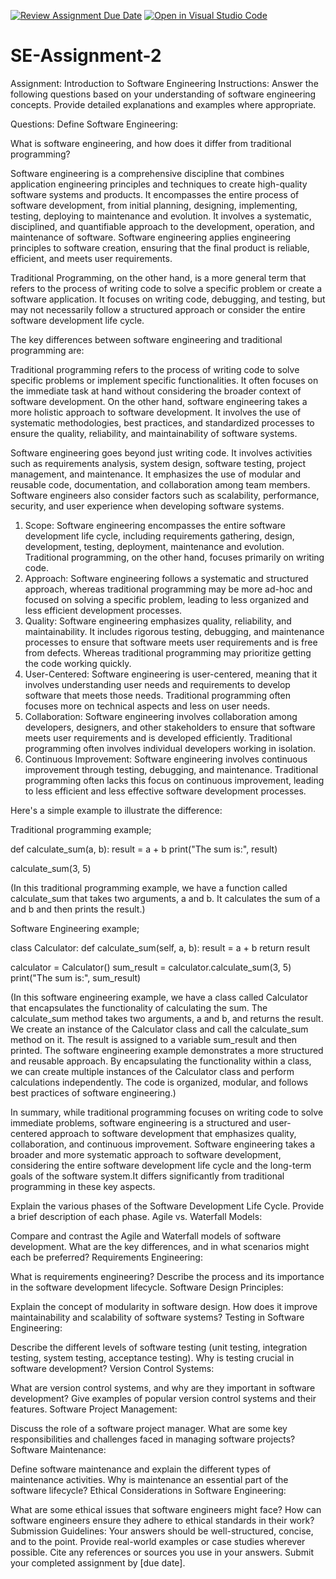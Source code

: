 [![Review Assignment Due Date](https://classroom.github.com/assets/deadline-readme-button-24ddc0f5d75046c5622901739e7c5dd533143b0c8e959d652212380cedb1ea36.svg)](https://classroom.github.com/a/-ucQIGTc)
[![Open in Visual Studio Code](https://classroom.github.com/assets/open-in-vscode-718a45dd9cf7e7f842a935f5ebbe5719a5e09af4491e668f4dbf3b35d5cca122.svg)](https://classroom.github.com/online_ide?assignment_repo_id=15148018&assignment_repo_type=AssignmentRepo)
# SE-Assignment-2
Assignment: Introduction to Software Engineering
Instructions:
Answer the following questions based on your understanding of software engineering concepts. Provide detailed explanations and examples where appropriate.

Questions:
Define Software Engineering:

What is software engineering, and how does it differ from traditional programming?

Software engineering is a comprehensive discipline that combines application engineering principles and techniques to create high-quality software systems and products. It encompasses the entire process of software development, from initial planning, designing, implementing, testing, deploying to maintenance and evolution. It involves a systematic, disciplined, and quantifiable approach to the development, operation, and maintenance of software. Software engineering applies engineering principles to software creation, ensuring that the final product is reliable, efficient, and meets user requirements.

Traditional Programming, on the other hand, is a more general term that refers to the process of writing code to solve a specific problem or create a software application. It focuses on writing code, debugging, and testing, but may not necessarily follow a structured approach or consider the entire software development life cycle.

The key differences between software engineering and traditional programming are:

Traditional programming refers to the process of writing code to solve specific problems or implement specific functionalities. It often focuses on the immediate task at hand without considering the broader context of software development. On the other hand, software engineering takes a more holistic approach to software development. It involves the use of systematic methodologies, best practices, and standardized processes to ensure the quality, reliability, and maintainability of software systems.

Software engineering goes beyond just writing code. It involves activities such as requirements analysis, system design, software testing, project management, and maintenance. It emphasizes the use of modular and reusable code, documentation, and collaboration among team members. Software engineers also consider factors such as scalability, performance, security, and user experience when developing software systems.


1. Scope: Software engineering encompasses the entire software development life cycle, including requirements gathering, design, development, testing, deployment,  maintenance and evolution. Traditional programming, on the other hand, focuses primarily on writing code.
2. Approach: Software engineering follows a systematic and structured approach, whereas traditional programming may be more ad-hoc and focused on solving a specific problem, leading to less organized and less efficient development processes.
3. Quality: Software engineering emphasizes quality, reliability, and maintainability. It includes rigorous testing, debugging, and maintenance processes to ensure that software meets user requirements and is free from defects. Whereas traditional programming may prioritize getting the code working quickly.
4. User-Centered: Software engineering is user-centered, meaning that it involves understanding user needs and requirements to develop software that meets those needs. Traditional programming often focuses more on technical aspects and less on user needs.
5. Collaboration: Software engineering involves collaboration among developers, designers, and other stakeholders to ensure that software meets user requirements and is developed efficiently. Traditional programming often involves individual developers working in isolation.
6. Continuous Improvement: Software engineering involves continuous improvement through testing, debugging, and maintenance. Traditional programming often lacks this focus on continuous improvement, leading to less efficient and less effective software development processes.

Here's a simple example to illustrate the difference:

Traditional programming example;

def calculate_sum(a, b):
    result = a + b
    print("The sum is:", result)

calculate_sum(3, 5)

(In this traditional programming example, we have a function called calculate_sum that takes two arguments, a and b. It calculates the sum of a and b and then prints the result.)

Software Engineering example;

class Calculator:
    def calculate_sum(self, a, b):
        result = a + b
        return result

calculator = Calculator()
sum_result = calculator.calculate_sum(3, 5)
print("The sum is:", sum_result)

(In this software engineering example, we have a class called Calculator that encapsulates the functionality of calculating the sum. The calculate_sum method takes two arguments, a and b, and returns the result. We create an instance of the Calculator class and call the calculate_sum method on it. The result is assigned to a variable sum_result and then printed.
The software engineering example demonstrates a more structured and reusable approach. By encapsulating the functionality within a class, we can create multiple instances of the Calculator class and perform calculations independently. The code is organized, modular, and follows best practices of software engineering.)

In summary, while traditional programming focuses on writing code to solve immediate problems, software engineering is a structured and user-centered approach to software development that emphasizes quality, collaboration, and continuous improvement. Software engineering takes a broader and more systematic approach to software development, considering the entire software development life cycle and the long-term goals of the software system.It differs significantly from traditional programming in these key aspects.

Explain the various phases of the Software Development Life Cycle. Provide a brief description of each phase.
Agile vs. Waterfall Models:

Compare and contrast the Agile and Waterfall models of software development. What are the key differences, and in what scenarios might each be preferred?
Requirements Engineering:

What is requirements engineering? Describe the process and its importance in the software development lifecycle.
Software Design Principles:

Explain the concept of modularity in software design. How does it improve maintainability and scalability of software systems?
Testing in Software Engineering:

Describe the different levels of software testing (unit testing, integration testing, system testing, acceptance testing). Why is testing crucial in software development?
Version Control Systems:

What are version control systems, and why are they important in software development? Give examples of popular version control systems and their features.
Software Project Management:

Discuss the role of a software project manager. What are some key responsibilities and challenges faced in managing software projects?
Software Maintenance:

Define software maintenance and explain the different types of maintenance activities. Why is maintenance an essential part of the software lifecycle?
Ethical Considerations in Software Engineering:

What are some ethical issues that software engineers might face? How can software engineers ensure they adhere to ethical standards in their work?
Submission Guidelines:
Your answers should be well-structured, concise, and to the point.
Provide real-world examples or case studies wherever possible.
Cite any references or sources you use in your answers.
Submit your completed assignment by [due date].
